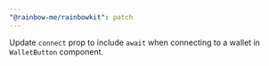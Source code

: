 ```yaml
---
"@rainbow-me/rainbowkit": patch
---
```


Update `connect` prop to include `await` when connecting to a wallet in `WalletButton` component.
